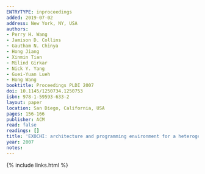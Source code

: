 ```yaml
---
ENTRYTYPE: inproceedings
added: 2019-07-02
address: New York, NY, USA
authors:
- Perry H. Wang
- Jamison D. Collins
- Gautham N. Chinya
- Hong Jiang
- Xinmin Tian
- Milind Girkar
- Nick Y. Yang
- Guei-Yuan Lueh
- Hong Wang
booktitle: Proceedings PLDI 2007
doi: 10.1145/1250734.1250753
isbn: 978-1-59593-633-2
layout: paper
location: San Diego, California, USA
pages: 156-166
publisher: ACM
read: false
readings: []
title: 'EXOCHI: architecture and programming environment for a heterogeneous multi-core multithreaded system'
year: 2007
notes:
---
```

{% include links.html %}
